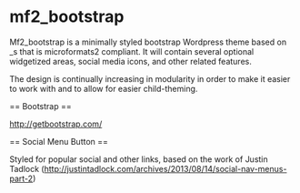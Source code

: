 mf2_bootstrap
================

Mf2_bootstrap is a minimally styled bootstrap Wordpress theme based on _s 
that is microformats2 compliant. It will contain  several optional widgetized 
areas, social media icons, and other related features.

The design is continually increasing in modularity in order to make it easier
to work with and to allow for easier child-theming.

== Bootstrap ==

http://getbootstrap.com/ 

== Social Menu Button ==

Styled for popular social and other links, based on the work of Justin Tadlock
(http://justintadlock.com/archives/2013/08/14/social-nav-menus-part-2)


